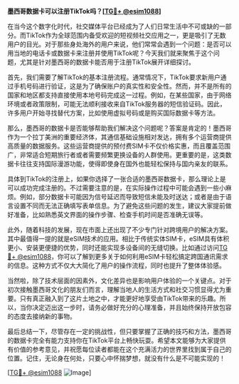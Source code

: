**墨西哥数据卡可以注册TikTok吗？[[TG💪+ @esim1088](https://t.me/s/esim1088)]**

在当今这个数字化时代，社交媒体平台已经成为了人们日常生活中不可或缺的一部分。而TikTok作为全球范围内备受欢迎的短视频社交应用之一，更是吸引了无数用户的目光。对于那些身处海外的用户来说，他们常常会遇到一个问题：是否可以用当地的电话卡或数据卡来注册并使用TikTok呢？今天我们就来聚焦于这个问题，尤其是针对墨西哥的数据卡能否用于注册TikTok展开详细探讨。

首先，我们需要了解TikTok的基本注册流程。通常情况下，TikTok要求新用户通过手机号码进行验证，这是为了确保账户的真实性和安全性。然而，并不是所有的国家和地区都支持直接使用本地号码完成这一过程。例如，在某些国家，由于网络环境或者政策限制，可能无法顺利接收来自TikTok服务器的短信验证码。因此，许多用户开始寻找替代方案，比如使用虚拟号码或是购买国际数据卡等方法。

那么，墨西哥的数据卡是否能够帮助我们解决这个问题呢？答案是肯定的！墨西哥作为一个拉丁美洲的重要经济体，其通信基础设施相对发达，拥有多个运营商提供高质量的数据服务。这些运营商提供的预付费SIM卡不仅价格实惠，而且覆盖范围广，非常适合短期旅行者或者需要频繁更换设备的人群使用。更重要的是，这类数据卡往往支持国际漫游功能，使得即使身在国外也能轻松保持与国内亲友的联系。

具体到TikTok的注册上，如果你选择了一张合适的墨西哥数据卡，那么理论上是可以成功完成注册的。不过需要注意的是，在实际操作过程中可能会遇到一些小麻烦。例如，部分数据卡可能因为信号延迟而导致短信未能及时送达；或者是由于语言设置不同而无法正确填写表单信息。为了避免这些问题的发生，建议大家提前做好准备，比如熟悉英文界面的操作步骤、检查手机时间是否准确无误等。

此外，随着科技的发展，现在市面上还出现了不少专门针对跨境用户的解决方案。其中最值得一提的就是eSIM技术的应用。相比于传统实体SIM卡，eSIM具有体积更小、安装更便捷的优势，同时还能实现多设备间的无缝切换。比如通过访问[TG💪+ @esim1088](https://t.me/s/esim1088)，你可以了解到更多关于如何利用eSIM卡轻松搞定跨国通讯需求的信息。这种方式不仅大大简化了用户的操作流程，同时也提升了整体体验感。

当然啦，除了技术层面的因素外，文化差异也是影响用户体验的一个关键点。对于初次接触墨西哥文化的朋友们而言，理解当地人的生活方式和社交习惯显得尤为重要。只有真正融入到了这片土地之中，才能更好地享受由TikTok带来的乐趣。所以，当你决定迈出这一步时，请务必做好充分的心理准备，并且始终保持开放包容的态度去接纳新的事物。

最后总结一下，尽管存在一定的挑战性，但只要掌握了正确的技巧和方法，墨西哥的数据卡完全有能力支持你在TikTok平台上畅快玩耍。希望本文能够为大家提供有价值的参考意见，并祝愿每位读者都能在这个充满活力的世界里找到属于自己的位置。记住，无论身在何处，只要心中怀揣梦想，就没有什么是不可能实现的！

[[TG💪+ @esim1088](https://t.me/s/esim1088) ![Image](https://i.postimg.cc/4NQfJmqS/Snipaste-2025-05-13-00-14-12.png)]